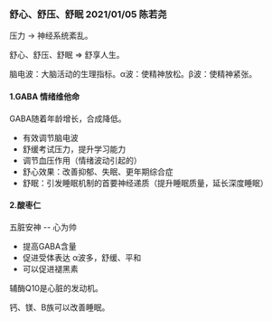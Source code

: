 ### 舒心、舒压、舒眠 2021/01/05 陈若尧
压力 -> 神经系统紊乱。

舒心、舒压、舒眠 => 舒享人生。

脑电波：大脑活动的生理指标。α波：使精神放松。β波：使精神紧张。
#### 1.GABA 情绪维他命
GABA随着年龄增长，合成降低。
* 有效调节脑电波
* 舒缓考试压力，提升学习能力
* 调节血压作用（情绪波动引起的）
* 舒心效果：改善抑郁、失眠、更年期综合症
* 舒眠：引发睡眠机制的首要神经递质（提升睡眠质量，延长深度睡眠）

#### 2.酸枣仁
五脏安神 -- 心为帅
* 提高GABA含量
* 促进受体表达
α波多，舒缓、平和
* 可以促进褪黑素

辅酶Q10是心脏的发动机。

钙、镁、B族可以改善睡眠。



